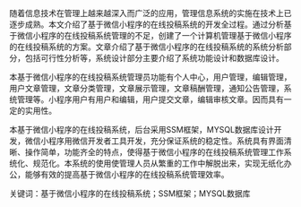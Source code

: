 随着信息技术在管理上越来越深入而广泛的应用，管理信息系统的实施在技术上已逐步成熟。本文介绍了基于微信小程序的在线投稿系统的开发全过程。通过分析基于微信小程序的在线投稿系统管理的不足，创建了一个计算机管理基于微信小程序的在线投稿系统的方案。文章介绍了基于微信小程序的在线投稿系统的系统分析部分，包括可行性分析等，系统设计部分主要介绍了系统功能设计和数据库设计。

本基于微信小程序的在线投稿系统管理员功能有个人中心，用户管理，编辑管理，用户文章管理，文章分类管理，文章展示管理，文章稿酬管理，通知公告管理，系统管理等。小程序用户有用户和编辑，用户提交文章，编辑审核文章。因而具有一定的实用性。

本基于微信小程序的在线投稿系统，后台采用SSM框架，MYSQL数据库设计开发，微信小程序用微信开发者工具开发，充分保证系统的稳定性。系统具有界面清晰、操作简单，功能齐全的特点，使得基于微信小程序的在线投稿系统管理工作系统化、规范化。本系统的使用使管理人员从繁重的工作中解脱出来，实现无纸化办公，能够有效的提高基于微信小程序的在线投稿系统管理效率。

关键词：基于微信小程序的在线投稿系统；SSM框架；MYSQL数据库

